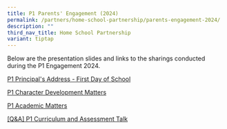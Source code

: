 ```yaml
---
title: P1 Parents' Engagement (2024)
permalink: /partners/home-school-partnership/parents-engagement-2024/
description: ""
third_nav_title: Home School Partnership
variant: tiptap
---
```

<p>Below are the presentation slides and links to the sharings conducted during the P1 Engagement 2024.</p><p><a href="/files/P1 Engagement 2024/1__Principal_s_Address__First_Day_of_School_.pdf" rel="noopener noreferrer nofollow" target="_blank">P1 Principal's Address - First Day of School</a></p><p><a href="/files/P1 Engagement 2024/2__P1_Character_Development_Matters_Briefing_Slides.pdf" rel="noopener noreferrer nofollow" target="_blank">P1 Character Development Matters</a></p><p><a href="/files/P1 Engagement 2024/3__P1_Academic___Assessment_Matters_Briefing_Slides.pdf" rel="noopener noreferrer nofollow" target="_blank">P1 Academic Matters</a></p><p><a href="/files/P1 Engagement 2024/Q_A_BGPS_P1_Curriculum_and_Assessment_Talk.pdf" rel="noopener noreferrer nofollow" target="_blank">[Q&amp;A] P1 Curriculum and Assessment Talk</a></p>